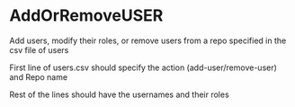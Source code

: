 # AddOrRemoveUSER
Add users, modify their roles, or remove users from a repo specified in the csv file of users

First line of users.csv should specify the action (add-user/remove-user) and Repo name

Rest of the lines should have the usernames and their roles
